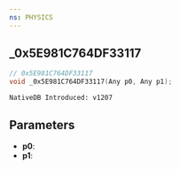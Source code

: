 ```yaml
---
ns: PHYSICS
---
```

## _0x5E981C764DF33117

```c
// 0x5E981C764DF33117
void _0x5E981C764DF33117(Any p0, Any p1);
```

```
NativeDB Introduced: v1207
```

## Parameters
* **p0**:
* **p1**:
